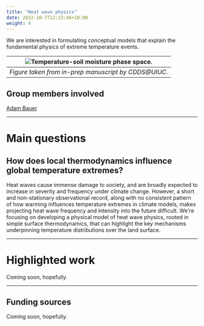 ```yaml
---
title: "Heat wave physics"
date: 2022-10-7T12:33:46+10:00
weight: 4
---
```


We are interested in formulating conceptual models that explain the fundamental physics of extreme temperature events.

| ![Temperature-soil moisture phase space.](/images/figures/10-11-2022-3ps.png) |
|:--:| 
| *Figure taken from in-prep manuscript by CDDS@UIUC.* |

## Group members involved
[Adam Bauer](https://cdds-at-uiuc.github.io/team/adam-bauer/)

---
# Main questions

## How does local thermodynamics influence global temperature extremes?
Heat waves cause immense damage to society, and are broadly expected to increase in severity and frequency under climate change. However, a short and non-stationary observational record, along with no consistent pattern of how warming influences temperature extremes in climate models, makes projecting heat wave frequency and intensity into the future difficult. We're focusing on developing a physical model of heat wave physics, rooted in simple surface thermodynamics, that can highlight the key mechanisms underpinning temperature distributions over the land surface.

---

# Highlighted work
Coming soon, hopefully.

---

## Funding sources
Coming soon, hopefully.
